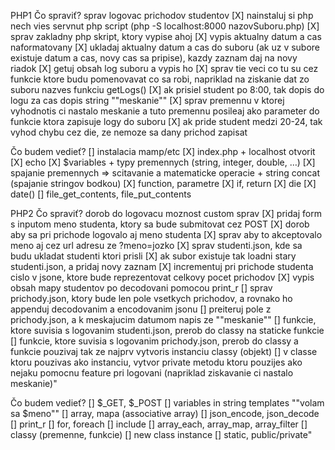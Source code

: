 PHP1
Čo spraviť?
sprav logovac prichodov studentov
[X] nainstaluj si php nech vies servnut php script (php -S localhost:8000 nazovSuboru.php)
[X] sprav zakladny php skript, ktory vypise ahoj
[X] vypis aktualny datum a cas naformatovany
[X] ukladaj aktualny datum a cas do suboru (ak uz v subore existuje datum a cas, novy cas sa pripise), kazdy zaznam daj na novy riadok
[X] getuj obsah log suboru a vypis ho
[X] sprav tie veci co tu su cez funkcie ktore budu pomenovavat co sa robi, napriklad na ziskanie dat zo suboru nazves funkciu getLogs()
[X] ak prisiel student po 8:00, tak dopis do logu za cas dopis  string ""meskanie""
[X] sprav premennu v ktorej vyhodnotis ci nastalo meskanie a tuto premennu posileaj ako parameter do funkcie ktora zapisuje logy do suboru
[X] ak pride student medzi 20-24, tak vyhod chybu cez die, ze nemoze sa dany prichod zapisat

Čo budem vedieť?
[] instalacia mamp/etc
[X] index.php + localhost otvorit
[X] echo
[X] $variables + typy premennych (string, integer, double, …)
[X] spajanie premennych => scitavanie a matematicke operacie + string concat (spajanie stringov bodkou)
[X] function, parametre
[X] if, return
[X] die
[X] date()
[] file_get_contents, file_put_contents

PHP2
Čo spraviť?
dorob do logovacu moznost custom sprav
[X] pridaj form s inputom meno studenta, ktory sa bude submitovat cez POST
[X] dorob aby sa pri prichode logovalo aj meno studenta
[X] sprav aby to akceptovalo meno aj cez url adresu ze ?meno=jozko
[X] sprav studenti.json, kde sa budu ukladat studenti ktori prisli
[X] ak subor existuje tak loadni stary studenti.json, a pridaj novy zaznam
[X] incrementuj pri prichode studenta cislo v jsone, ktore bude reprezentovat celkovy pocet prichodov
[X] vypis obsah mapy studentov po decodovani pomocou print_r
[] sprav prichody.json, ktory bude len pole vsetkych prichodov, a rovnako ho appenduj decodovanim a encodovanim jsonu
[] preiteruj pole z prichody.json, a k meskajucim datumom napis ze ""meskanie""
[] funkcie, ktore suvisia s logovanim studenti.json, prerob do classy na staticke funkcie
[] funkcie, ktore suvisia s logovanim prichody.json, prerob do classy a funkcie pouzivaj tak ze najprv vytvoris instanciu classy (objekt)
[] v classe ktoru pouzivas ako instanciu, vytvor private metodu ktoru pouzijes ako nejaku pomocnu feature pri logovani (napriklad ziskavanie ci nastalo meskanie)"

Čo budem vedieť?
[] $_GET, $_POST
[] variables in string templates ""volam sa $meno""
[] array, mapa (associative array)
[] json_encode, json_decode
[] print_r
[] for, foreach
[] include
[] array_each, array_map, array_filter
[] classy (premenne, funkcie)
[] new class instance
[] static, public/private"



